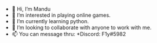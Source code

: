 - 👋 Hi, I’m Mandu
- 👀 I’m interested in playing online games.
- 🌱 I’m currently learning python.
- 💞️ I’m looking to collaborate with anyone to work with me.
- 📫 You can message thru:
     *Discord: F1y#5982
